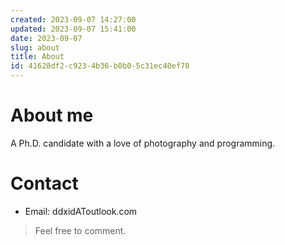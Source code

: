 ```yaml
---
created: 2023-09-07 14:27:00
updated: 2023-09-07 15:41:00
date: 2023-09-07
slug: about
title: About
id: 41628df2-c923-4b36-b0b0-5c31ec40ef70
---
```


# About me

A Ph.D. candidate with a love of photography and programming.

# Contact

- Email: ddxidAToutlook.com

> Feel free to comment.
